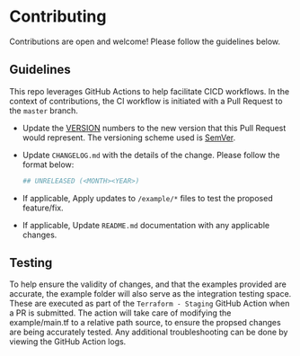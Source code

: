 # Contributing

Contributions are open and welcome!  Please follow the guidelines below.

## Guidelines

This repo leverages GitHub Actions to help facilitate CICD workflows.  In the context of contributions, the CI workflow is initiated with a Pull Request to the `master` branch.

- Update the [VERSION](https://github.com/jmgreg31/terraform-aws-cloudfront/blob/master/VERSION) numbers to the new version that this Pull Request would represent. The versioning scheme used is [SemVer](http://semver.org/).
- Update `CHANGELOG.md` with the details of the change.  Please follow the format below:

    ```sh
    ## UNRELEASED (<MONTH><YEAR>)
    ```

- If applicable, Apply updates to `/example/*` files to test the proposed feature/fix.
- If applicable, Update `README.md` documentation with any applicable changes.

## Testing

To help ensure the validity of changes, and that the examples provided are accurate, the example folder will also serve as the integration testing space.  These are executed as part of the `Terraform - Staging` GitHub Action when a PR is submitted.  The action will take care of modifying the example/main.tf to a relative path source, to ensure the propsed changes are being accurately tested.  Any additional troubleshooting can be done by viewing the GitHub Action logs.

